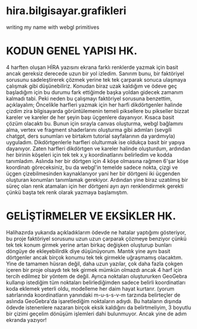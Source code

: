# hira.bilgisayar.grafikleri
writing my name with webgl primitives
# KODUN GENEL YAPISI HK.
4 harften oluşan HİRA yazısını ekrana farklı renklerde yazmak için basit ancak gereksiz derecede uzun bir yol izledim. Sanırım bunu, bir faktöriyel sorusunu sadeleştirerek çözmek yerine tek tek çarparak sonuca ulaşmaya çalışmak gibi düşünebiliriz. Konudan biraz uzak kaldığım ve ödeve geç başladığım için bu durumu fark ettiğimde başka yoldan gidecek zamanım kalmadı tabi. Peki neden bu çalışmayı faktöriyel sorusuna benzettim, açıklayalım;
Öncelikle harfleri yazmak için her harfi dikdörtgenler halinde çizdim zira bilgisayarda görüntülemenin temeli piksellere bu pikseller bizzat kareler ve kareler de her şeyin başı üçgenlere dayanıyor. Kısaca basit çözüm olacaktı bu. Bunun için sırayla canvas oluşturma, webgl bağlamını alma, vertex ve fragment shaderlarını oluşturma gibi adımları (sevgili chatgpt, ders sunumları ve birtakım tutorial sayfalarının da yardımıyla) uyguladım. Dikdörtgenlerle harfleri olulturmak ise oldukça basit bir yapıya dayanıyor. Zaten harfleri dikdörtgen ve kareler halinde oluşturdum, ardından her birinin köşeleri için tek tek x,y koordinatlarını belirledim ve kodda tanımladım. Aslında her bir dörtgen için 4 köşe olmasına rağmen 6'şar köşe koordinatı göreceksiniz, bu da webgl'in temelde sadece nokta, çizgi ve üçgen çizebilmesinden kaynaklanıyor yani her bir dörtgeni iki üçgenden oluşturan konumları tanımlamak gerekiyor. Ardından yine biraz uzatılmış bir süreç olan renk atamaları için her dörtgeni ayrı ayrı renklendirmek gerekti çünkü başta tek renk olarak yazmaya başlamıştım.
# GELİŞTİRMELER VE EKSİKLER HK.
Halihazırda yukarıda açıkladıklarım ödevde ne hatalar yaptığımı gösteriyor, bu proje faktöriyel sorusunu uzun uzun çarparak çözmeye benziyor çünkü tek tek konum girmek yerine artan birkaç değişken oluşturup bunları döngüye de ekleyebilirdik diye düşünüyorum. Mantık yine aynı basit dörtgenler ancak birçok konumu tek tek girmekle uğraşmamış olacaktım.
Yine de tamamen hüsran değil, daha uzun yazılar, çok daha fazla çokgen içeren bir proje olsaydı tek tek girmek mümkün olmazdı ancak 4 harf için tercih edilmez bir yöntem de değil. Ayrıca noktaları oluştururken GeoGebra kullanıp istediğim tüm noktaları belirlediğimden sadece belirli koordinatları koda eklemek yeterli oldu, modelleme her daim hayat kurtarır. (yorum satırlarında koordinatların yanındaki m-u-s-s-v-m tarzında belirteçler de aslında GeoGebra'da işaretlediğim noktaların adıydı.
Bu hataların dışında ödevde istenenlere nazaran birçok eksik kaldığını da belirtmeliyim, 3 boyutlu bir çizimi geçelim dönüşüm işlemleri dahi bulunmuyor.
Ancak yine de adım ekranda yazıyor!
